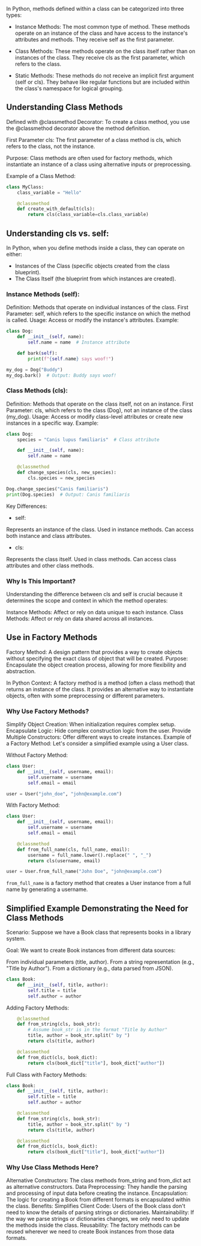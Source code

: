 In Python, methods defined within a class can be categorized into three types:

- Instance Methods: The most common type of method. These methods operate on an instance of the class and have access to the instance's attributes and methods. They receive self as the first parameter.

- Class Methods: These methods operate on the class itself rather than on instances of the class. They receive cls as the first parameter, which refers to the class.

- Static Methods: These methods do not receive an implicit first argument (self or cls). They behave like regular functions but are included within the class's namespace for logical grouping.

## Understanding Class Methods
Defined with @classmethod Decorator: To create a class method, you use the @classmethod decorator above the method definition.

First Parameter cls: The first parameter of a class method is cls, which refers to the class, not the instance.

Purpose: Class methods are often used for factory methods, which instantiate an instance of a class using alternative inputs or preprocessing.

Example of a Class Method:

```python
class MyClass:
    class_variable = "Hello"

    @classmethod
    def create_with_default(cls):
        return cls(class_variable=cls.class_variable)
```

## Understanding cls vs. self:

In Python, when you define methods inside a class, they can operate on either:

- Instances of the Class (specific objects created from the class blueprint).
- The Class Itself (the blueprint from which instances are created).

### Instance Methods (self):
Definition: Methods that operate on individual instances of the class.
First Parameter: self, which refers to the specific instance on which the method is called.
Usage: Access or modify the instance's attributes.
Example:

```python
class Dog:
    def __init__(self, name):
        self.name = name  # Instance attribute

    def bark(self):
        print(f"{self.name} says woof!")

my_dog = Dog("Buddy")
my_dog.bark()  # Output: Buddy says woof!
```

### Class Methods (cls):
Definition: Methods that operate on the class itself, not on an instance.
First Parameter: cls, which refers to the class (Dog), not an instance of the class (my_dog).
Usage: Access or modify class-level attributes or create new instances in a specific way.
Example:

```python
class Dog:
    species = "Canis lupus familiaris"  # Class attribute

    def __init__(self, name):
        self.name = name

    @classmethod
    def change_species(cls, new_species):
        cls.species = new_species

Dog.change_species("Canis familiaris")
print(Dog.species)  # Output: Canis familiaris
```

Key Differences:

- self:

Represents an instance of the class.
Used in instance methods.
Can access both instance and class attributes.

- cls:

Represents the class itself.
Used in class methods.
Can access class attributes and other class methods.

### Why Is This Important?
Understanding the difference between cls and self is crucial because it determines the scope and context in which the method operates:

Instance Methods: Affect or rely on data unique to each instance.
Class Methods: Affect or rely on data shared across all instances.

## Use in Factory Methods
Factory Method: A design pattern that provides a way to create objects without specifying the exact class of object that will be created.
Purpose: Encapsulate the object creation process, allowing for more flexibility and abstraction.

In Python Context:
A factory method is a method (often a class method) that returns an instance of the class.
It provides an alternative way to instantiate objects, often with some preprocessing or different parameters.

### Why Use Factory Methods?
Simplify Object Creation: When initialization requires complex setup.
Encapsulate Logic: Hide complex construction logic from the user.
Provide Multiple Constructors: Offer different ways to create instances.
Example of a Factory Method:
Let's consider a simplified example using a User class.

Without Factory Method:

```python
class User:
    def __init__(self, username, email):
        self.username = username
        self.email = email

user = User("john_doe", "john@example.com")
```

With Factory Method:

```python
class User:
    def __init__(self, username, email):
        self.username = username
        self.email = email

    @classmethod
    def from_full_name(cls, full_name, email):
        username = full_name.lower().replace(" ", "_")
        return cls(username, email)

user = User.from_full_name("John Doe", "john@example.com")
```

`from_full_name` is a factory method that creates a User instance from a full name by generating a username.

## Simplified Example Demonstrating the Need for Class Methods
Scenario:
Suppose we have a Book class that represents books in a library system.

Goal:
We want to create Book instances from different data sources:

From individual parameters (title, author).
From a string representation (e.g., "Title by Author").
From a dictionary (e.g., data parsed from JSON).

```python
class Book:
    def __init__(self, title, author):
        self.title = title
        self.author = author
```

Adding Factory Methods:

```python
    @classmethod
    def from_string(cls, book_str):
        # Assume book_str is in the format "Title by Author"
        title, author = book_str.split(" by ")
        return cls(title, author)

    @classmethod
    def from_dict(cls, book_dict):
        return cls(book_dict["title"], book_dict["author"])
```

Full Class with Factory Methods:

```python
class Book:
    def __init__(self, title, author):
        self.title = title
        self.author = author

    @classmethod
    def from_string(cls, book_str):
        title, author = book_str.split(" by ")
        return cls(title, author)

    @classmethod
    def from_dict(cls, book_dict):
        return cls(book_dict["title"], book_dict["author"])
```

### Why Use Class Methods Here?

Alternative Constructors: The class methods from_string and from_dict act as alternative constructors.
Data Preprocessing: They handle the parsing and processing of input data before creating the instance.
Encapsulation: The logic for creating a Book from different formats is encapsulated within the class.
Benefits:
Simplifies Client Code: Users of the Book class don't need to know the details of parsing strings or dictionaries.
Maintainability: If the way we parse strings or dictionaries changes, we only need to update the methods inside the class.
Reusability: The factory methods can be reused wherever we need to create Book instances from those data formats.
